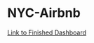 # NYC-Airbnb

<a href="https://public.tableau.com/app/profile/sakada.louiye/viz/nyAbnbVisual/Dashboard1?publish=yes">Link to Finished Dashboard</a>
